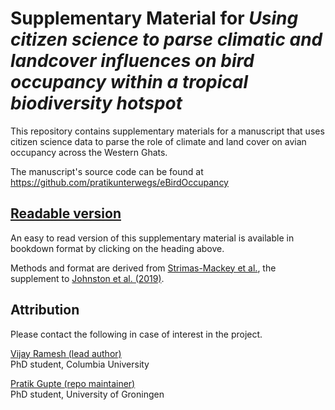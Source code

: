 # Supplementary Material for _Using citizen science to parse climatic and landcover influences on bird occupancy within a tropical biodiversity hotspot_

This repository contains supplementary materials for a manuscript that uses citizen science data to parse the role of climate and land cover on avian occupancy across the Western Ghats. 

The manuscript's source code can be found at https://github.com/pratikunterwegs/eBirdOccupancy

## [Readable version](https://pratikunterwegs.github.io/ebird-wghats-supplement/)

An easy to read version of this supplementary material is available in bookdown format by clicking on the heading above.

Methods and format are derived from [Strimas-Mackey et al.](https://cornelllabofornithology.github.io/ebird-best-practices/), the supplement to [Johnston et al. (2019)](https://www.biorxiv.org/content/10.1101/574392v1).

## Attribution

Please contact the following in case of interest in the project.

[Vijay Ramesh (lead author)](https://evolecol.weebly.com/)  
PhD student, Columbia University

[Pratik Gupte (repo maintainer)](https://github.com/pratikunterwegs)  
PhD student, University of Groningen 
